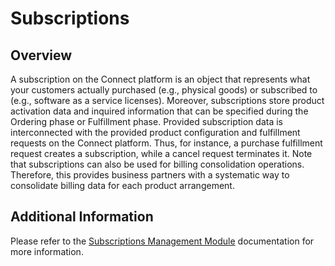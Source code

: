 # Subscriptions
## Overview
A subscription on the Connect platform is an object that represents what your customers actually purchased (e.g., physical goods) or subscribed to (e.g., software as a service licenses). Moreover, subscriptions store product activation data and inquired information that can be specified during the Ordering phase or Fulfillment phase. Provided subscription data is interconnected with the provided product configuration and fulfillment requests on the Connect platform. Thus, for instance, a purchase fulfillment request creates a subscription, while a cancel request terminates it.
Note that subscriptions can also be used for billing consolidation operations. Therefore, this provides business partners with a systematic way to consolidate billing data for each product arrangement.

## Additional Information
Please refer to the [Subscriptions Management Module](https://connect.cloudblue.com/community/subscriptions) documentation for more information.
